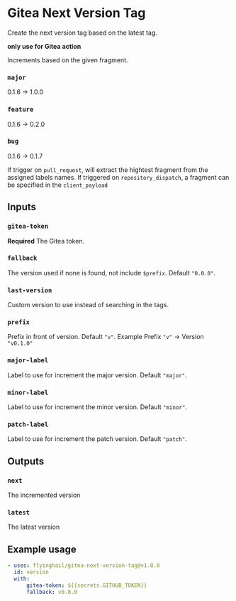 # Gitea Next Version Tag
Create the next version tag based on the latest tag.

**only use for Gitea action**

Increments based on the given fragment.

### `major`
0.1.6 -> 1.0.0

### `feature`
0.1.6 -> 0.2.0

### `bug`
0.1.6 -> 0.1.7

If trigger on `pull_request`, will extract the hightest fragment from the assigned labels names.
If triggered on `repository_dispatch`, a fragment can be specified in the `client_payload`

## Inputs

### `gitea-token`
**Required** The Gitea token.

### `fallback`
The version used if none is found, not include `$prefix`. Default `"0.0.0"`.

### `last-version`
Custom version to use instead of searching in the tags.

### `prefix`
Prefix in front of version. Default `"v"`.
Example Prefix `"v"` -> Version `"v0.1.0"`

### `major-label`
Label to use for increment the major version. Default `"major"`.

### `minor-label`
Label to use for increment the minor version. Default `"minor"`.

### `patch-label`
Label to use for increment the patch version. Default `"patch"`.

## Outputs

### `next`

The incremented version

### `latest`

The latest version

## Example usage

```yml
- uses: flyinghail/gitea-next-version-tag@v1.0.0
  id: version
  with:
      gitea-token: ${{secrets.GITHUB_TOKEN}}
      fallback: v0.0.0
```
